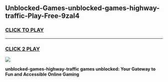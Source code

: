 
## Unblocked-Games-unblocked-games-highway-traffic-Play-Free-9zal4
<h3>
<a href="https://premium76.site?title=unblocked-games-highway-traffic&ref=10A">CLICK TO PLAY</a></h3>
<hr>

<h3>
<a href="https://premium76.site?title=unblocked-games-highway-traffic&ref=10A">CLICK 2 PLAY</a>
  
</h3>

<a href="https://premium76.site?title=unblocked-games-highway-traffic&ref=10A"><img src="https://clearcache.store/games.png"></a>


**unblocked-games-highway-traffic games unblocked: Your Gateway to Fun and Accessible Online Gaming**
